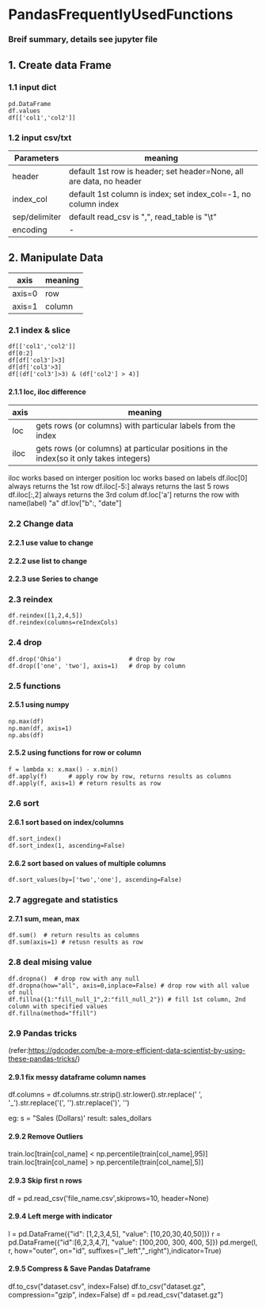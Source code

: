 # PandasFrequentlyUsedFunctions
### Breif summary, details see jupyter file
## 1. Create data Frame
### 1.1 input dict
    pd.DataFrame
    df.values
    df[['col1','col2']]
### 1.2 input csv/txt
| Parameters  | meaning |
| ------------- | ------------- |
| header  | default 1st row is header; set header=None, all are data, no header  |
| index_col  | default 1st column is index; set index_col=-1, no column index  |
| sep/delimiter  | default read_csv is ",", read_table is "\t"  |
| encoding  | -  |
## 2. Manipulate Data
| axis | meaning |
| ------ | ------ |
| axis=0  | row |
| axis=1  | column |
### 2.1 index & slice
    df[['col1','col2']]
    df[0:2]
    df[df['col3']>3]
    df[df['col3'>3]
    df[(df['col3']>3) & (df['col2'] > 4)]
#### 2.1.1 loc, iloc difference 
| axis | meaning   |
|------|------|
|   loc  | gets rows (or columns) with particular labels from the index|
|   iloc  | gets rows (or columns) at particular positions in the index(so it only takes integers)|
iloc works based on interger position
loc works based on labels
    df.iloc[0]  always returns the 1st row
    df.iloc[-5:] always returns the last 5 rows
    df.iloc[:,2] always returns the 3rd colum
    df.loc['a'] returns the row with name(label) "a"
    df.lov["b":, "date"]
### 2.2 Change data
#### 2.2.1 use value to change
#### 2.2.2 use list to change
#### 2.2.3 use Series to change
### 2.3 reindex
    df.reindex([1,2,4,5])
    df.reindex(columns=reIndexCols)
### 2.4 drop
    df.drop('Ohio')                   # drop by row
    df.drop(['one', 'two'], axis=1)   # drop by column
### 2.5 functions
#### 2.5.1 using numpy
    np.max(df)
    np.man(df, axis=1)
    np.abs(df)
#### 2.5.2 using functions for row or column
    f = lambda x: x.max() - x.min()
    df.apply(f)      # apply row by row, returns results as columns
    df.apply(f, axis=1) # return results as row
### 2.6 sort
#### 2.6.1 sort based on index/columns
    df.sort_index()
    df.sort_index(1, ascending=False)
#### 2.6.2 sort based on values of multiple columns
    df.sort_values(by=['two','one'], ascending=False)
### 2.7 aggregate and statistics
#### 2.7.1 sum, mean, max
    df.sum()  # return results as columns
    df.sum(axis=1) # retusn results as row
### 2.8 deal mising value
    df.dropna()  # drop row with any null
    df.dropna(how="all", axis=0,inplace=False) # drop row with all value of null
    df.fillna({1:"fill_null_1",2:"fill_null_2"}) # fill 1st column, 2nd column with specified values
    df.fillna(method="ffill")    
 ### 2.9 Pandas tricks 
 (refer:https://gdcoder.com/be-a-more-efficient-data-scientist-by-using-these-pandas-tricks/)
#### 2.9.1 fix messy dataframe column names
df.columns = df.columns.str.strip().str.lower().str.replace(' ', '_').str.replace('(', '').str.replace(')', '')

eg:
s = "Sales (Dollars)'
result: sales_dollars
#### 2.9.2 Remove Outliers
train.loc[train[col_name] < np.percentile(train[col_name],95)]
train.loc[train[col_name] > np.percentile(train[col_name],5)]
#### 2.9.3 Skip first n rows
df = pd.read_csv('file_name.csv',skiprows=10, header=None)
#### 2.9.4 Left merge with indicator
l = pd.DataFrame({"id": [1,2,3,4,5], "value": [10,20,30,40,50]})
r = pd.DataFrame({"id":[6,2,3,4,7], "value": [100,200, 300, 400, 5]})
pd.merge(l, r, how="outer", on="id", suffixes=("_left","_right"),indicator=True)
#### 2.9.5 Compress & Save Pandas Dataframe
df.to_csv("dataset.csv", index=False)
df.to_csv("dataset.gz", compression="gzip", index=False)
df = pd.read_csv("dataset.gz")

